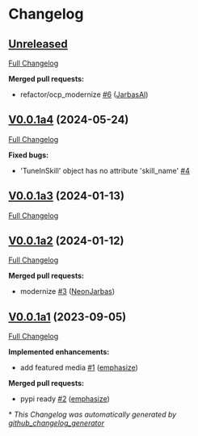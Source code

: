 # Changelog

## [Unreleased](https://github.com/OpenVoiceOS/skill-ovos-tunein/tree/HEAD)

[Full Changelog](https://github.com/OpenVoiceOS/skill-ovos-tunein/compare/V0.0.1a4...HEAD)

**Merged pull requests:**

- refactor/ocp\_modernize [\#6](https://github.com/OpenVoiceOS/skill-ovos-tunein/pull/6) ([JarbasAl](https://github.com/JarbasAl))

## [V0.0.1a4](https://github.com/OpenVoiceOS/skill-ovos-tunein/tree/V0.0.1a4) (2024-05-24)

[Full Changelog](https://github.com/OpenVoiceOS/skill-ovos-tunein/compare/V0.0.1a3...V0.0.1a4)

**Fixed bugs:**

- 'TuneInSkill' object has no attribute 'skill\_name' [\#4](https://github.com/OpenVoiceOS/skill-ovos-tunein/issues/4)

## [V0.0.1a3](https://github.com/OpenVoiceOS/skill-ovos-tunein/tree/V0.0.1a3) (2024-01-13)

[Full Changelog](https://github.com/OpenVoiceOS/skill-ovos-tunein/compare/V0.0.1a2...V0.0.1a3)

## [V0.0.1a2](https://github.com/OpenVoiceOS/skill-ovos-tunein/tree/V0.0.1a2) (2024-01-12)

[Full Changelog](https://github.com/OpenVoiceOS/skill-ovos-tunein/compare/V0.0.1a1...V0.0.1a2)

**Merged pull requests:**

- modernize [\#3](https://github.com/OpenVoiceOS/skill-ovos-tunein/pull/3) ([NeonJarbas](https://github.com/NeonJarbas))

## [V0.0.1a1](https://github.com/OpenVoiceOS/skill-ovos-tunein/tree/V0.0.1a1) (2023-09-05)

[Full Changelog](https://github.com/OpenVoiceOS/skill-ovos-tunein/compare/3a9bc88b6e19b2674044ba0249758cf2aa5e3885...V0.0.1a1)

**Implemented enhancements:**

- add featured media [\#1](https://github.com/OpenVoiceOS/skill-ovos-tunein/pull/1) ([emphasize](https://github.com/emphasize))

**Merged pull requests:**

- pypi ready [\#2](https://github.com/OpenVoiceOS/skill-ovos-tunein/pull/2) ([emphasize](https://github.com/emphasize))



\* *This Changelog was automatically generated by [github_changelog_generator](https://github.com/github-changelog-generator/github-changelog-generator)*
